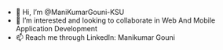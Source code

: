 - 👋 Hi, I’m @ManiKumarGouni-KSU
- 👀 I’m interested and looking to collaborate in Web And Mobile Application Development
- 📫 Reach me through LinkedIn: Manikumar Gouni

<!---
ManiKumarGouni-KSU/ManiKumarGouni-KSU is a ✨ special ✨ repository because its `README.md` (this file) appears on your GitHub profile.
You can click the Preview link to take a look at your changes.
--->
